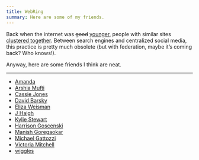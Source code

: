 ```yaml
---
title: WebRing
summary: Here are some of my friends.
---
```


Back when the internet was <del>good</del> <ins>younger</ins>, people with
similar sites [clustered together][wiki]. Between search engines and centralized
social media, this practice is pretty much obsolete (but with federation, maybe
it’s coming back? Who knows!).

Anyway, here are some friends I think are neat.

----

- [Amanda](//notawful.org)
- [Arshia Mufti](//arshiamufti.com)
- [Cassie Jones](//witchoflight.com)
- [David Barsky](//davidbarsky.com)
- [Eliza Weisman](//elizas.website)
- [J Haigh](//optimistictypes.com)
- [Kylie Stewart](//kylieis.online)
- [Harrison Goscenski](//hgoscenski.com)
- [Manish Goregaokar](//manishearth.github.io)
- [Michael Gattozzi](//mgattozzi.com)
- [Victoria Mitchell](//quietmisdreavus.net)
- [wiggles](//16kpbs.net)

[wiki]: https://en.wikipedia.org/wiki/Webring
